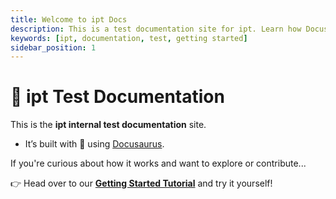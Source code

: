 ```yaml
---
title: Welcome to ipt Docs
description: This is a test documentation site for ipt. Learn how Docusaurus works by starting the tutorial.
keywords: [ipt, documentation, test, getting started]
sidebar_position: 1
---
```


# 🧪 ipt Test Documentation

This is the **ipt internal test documentation** site.  
- It’s built with 💙 using [Docusaurus](https://docusaurus.io/).

If you're curious about how it works and want to explore or contribute...

👉 Head over to our [**Getting Started Tutorial**](/getting-started) and try it yourself!


